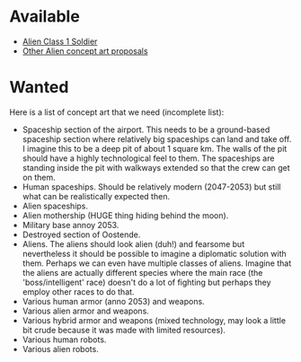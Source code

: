 # Available #

  * [Alien Class 1 Soldier](AlienSoldier.md)
  * [Other Alien concept art proposals](AlienProposals.md)

# Wanted #

Here is a list of concept art that we need (incomplete list):

  * Spaceship section of the airport. This needs to be a ground-based spaceship section where relatively big spaceships can land and take off. I imagine this to be a deep pit of about 1 square km. The walls of the pit should have a highly technological feel to them. The spaceships are standing inside the pit with walkways extended so that the crew can get on them.
  * Human spaceships. Should be relatively modern (2047-2053) but still what can be realistically expected then.
  * Alien spaceships.
  * Alien mothership (HUGE thing hiding behind the moon).
  * Military base annoy 2053.
  * Destroyed section of Oostende.
  * Aliens. The aliens should look alien (duh!) and fearsome but nevertheless it should be possible to imagine a diplomatic solution with them. Perhaps we can even have multiple classes of aliens. Imagine that the aliens are actually different species where the main race (the 'boss/intelligent' race) doesn't do a lot of fighting but perhaps they employ other races to do that.
  * Various human armor (anno 2053) and weapons.
  * Various alien armor and weapons.
  * Various hybrid armor and weapons (mixed technology, may look a little bit crude because it was made with limited resources).
  * Various human robots.
  * Various alien robots.